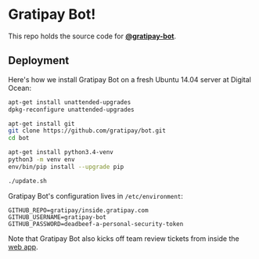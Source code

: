 # Gratipay Bot!

This repo holds the source code for [**@gratipay-bot**](https://github/gratipay-bot).


## Deployment

Here's how we install Gratipay Bot on a fresh Ubuntu 14.04 server at Digital Ocean:

```bash
apt-get install unattended-upgrades
dpkg-reconfigure unattended-upgrades

apt-get install git
git clone https://github.com/gratipay/bot.git
cd bot

apt-get install python3.4-venv
python3 -m venv env
env/bin/pip install --upgrade pip

./update.sh
```

Gratipay Bot's configuration lives in `/etc/environment`:

```
GITHUB_REPO=gratipay/inside.gratipay.com
GITHUB_USERNAME=gratipay-bot
GITHUB_PASSWORD=deadbeef-a-personal-security-token
```

Note that Gratipay Bot also kicks off team review tickets from inside the [web
app](/gratipay/gratipay.com).
